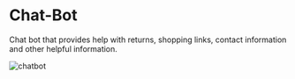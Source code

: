 # Chat-Bot

Chat bot that provides help with returns, shopping links, contact information and other helpful information. 

![chatbot](https://user-images.githubusercontent.com/110789514/209884652-fd69e257-8d3f-4849-9f2c-7060f03d352f.png)
